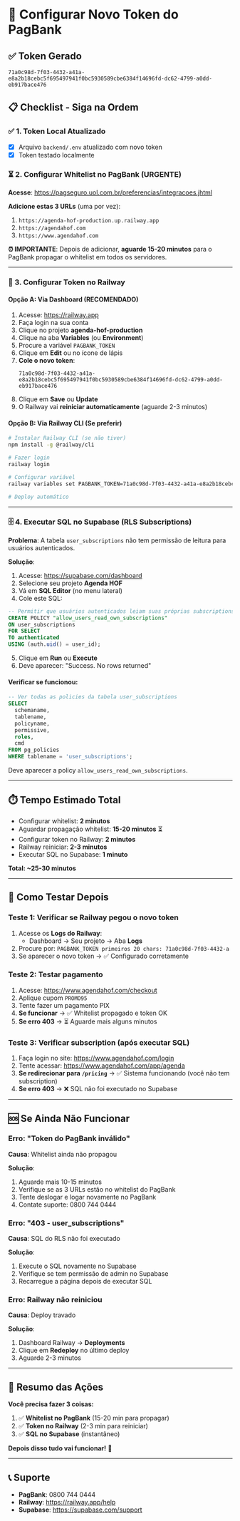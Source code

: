 # 🔑 Configurar Novo Token do PagBank

## ✅ Token Gerado

```
71a0c98d-7f03-4432-a41a-e8a2b18cebc5f695497941f0bc5930589cbe6384f14696fd-dc62-4799-a0dd-eb917bace476
```

## 📋 Checklist - Siga na Ordem

### ✅ 1. Token Local Atualizado
- [x] Arquivo `backend/.env` atualizado com novo token
- [x] Token testado localmente

### ⏳ 2. Configurar Whitelist no PagBank (URGENTE)

**Acesse**: https://pagseguro.uol.com.br/preferencias/integracoes.jhtml

**Adicione estas 3 URLs** (uma por vez):

1. `https://agenda-hof-production.up.railway.app`
2. `https://agendahof.com`
3. `https://www.agendahof.com`

**⏰ IMPORTANTE**: Depois de adicionar, **aguarde 15-20 minutos** para o PagBank propagar o whitelist em todos os servidores.

---

### 🚂 3. Configurar Token no Railway

#### Opção A: Via Dashboard (RECOMENDADO)

1. Acesse: https://railway.app
2. Faça login na sua conta
3. Clique no projeto **agenda-hof-production**
4. Clique na aba **Variables** (ou **Environment**)
5. Procure a variável `PAGBANK_TOKEN`
6. Clique em **Edit** ou no ícone de lápis
7. **Cole o novo token**:
   ```
   71a0c98d-7f03-4432-a41a-e8a2b18cebc5f695497941f0bc5930589cbe6384f14696fd-dc62-4799-a0dd-eb917bace476
   ```
8. Clique em **Save** ou **Update**
9. O Railway vai **reiniciar automaticamente** (aguarde 2-3 minutos)

#### Opção B: Via Railway CLI (Se preferir)

```bash
# Instalar Railway CLI (se não tiver)
npm install -g @railway/cli

# Fazer login
railway login

# Configurar variável
railway variables set PAGBANK_TOKEN=71a0c98d-7f03-4432-a41a-e8a2b18cebc5f695497941f0bc5930589cbe6384f14696fd-dc62-4799-a0dd-eb917bace476

# Deploy automático
```

---

### 🗄️ 4. Executar SQL no Supabase (RLS Subscriptions)

**Problema**: A tabela `user_subscriptions` não tem permissão de leitura para usuários autenticados.

**Solução**:

1. Acesse: https://supabase.com/dashboard
2. Selecione seu projeto **Agenda HOF**
3. Vá em **SQL Editor** (no menu lateral)
4. Cole este SQL:

```sql
-- Permitir que usuários autenticados leiam suas próprias subscriptions
CREATE POLICY "allow_users_read_own_subscriptions"
ON user_subscriptions
FOR SELECT
TO authenticated
USING (auth.uid() = user_id);
```

5. Clique em **Run** ou **Execute**
6. Deve aparecer: "Success. No rows returned"

#### Verificar se funcionou:

```sql
-- Ver todas as policies da tabela user_subscriptions
SELECT
  schemaname,
  tablename,
  policyname,
  permissive,
  roles,
  cmd
FROM pg_policies
WHERE tablename = 'user_subscriptions';
```

Deve aparecer a policy `allow_users_read_own_subscriptions`.

---

## ⏱️ Tempo Estimado Total

- Configurar whitelist: **2 minutos**
- Aguardar propagação whitelist: **15-20 minutos** ⏳
- Configurar token no Railway: **2 minutos**
- Railway reiniciar: **2-3 minutos**
- Executar SQL no Supabase: **1 minuto**

**Total: ~25-30 minutos**

---

## 🧪 Como Testar Depois

### Teste 1: Verificar se Railway pegou o novo token

1. Acesse os **Logs do Railway**:
   - Dashboard → Seu projeto → Aba **Logs**
2. Procure por: `PAGBANK_TOKEN primeiros 20 chars: 71a0c98d-7f03-4432-a`
3. Se aparecer o novo token → ✅ Configurado corretamente

### Teste 2: Testar pagamento

1. Acesse: https://www.agendahof.com/checkout
2. Aplique cupom `PROMO95`
3. Tente fazer um pagamento PIX
4. **Se funcionar** → ✅ Whitelist propagado e token OK
5. **Se erro 403** → ⏳ Aguarde mais alguns minutos

### Teste 3: Verificar subscription (após executar SQL)

1. Faça login no site: https://www.agendahof.com/login
2. Tente acessar: https://www.agendahof.com/app/agenda
3. **Se redirecionar para `/pricing`** → ✅ Sistema funcionando (você não tem subscription)
4. **Se erro 403** → ❌ SQL não foi executado no Supabase

---

## 🆘 Se Ainda Não Funcionar

### Erro: "Token do PagBank inválido"

**Causa**: Whitelist ainda não propagou

**Solução**:
1. Aguarde mais 10-15 minutos
2. Verifique se as 3 URLs estão no whitelist do PagBank
3. Tente deslogar e logar novamente no PagBank
4. Contate suporte: 0800 744 0444

### Erro: "403 - user_subscriptions"

**Causa**: SQL do RLS não foi executado

**Solução**:
1. Execute o SQL novamente no Supabase
2. Verifique se tem permissão de admin no Supabase
3. Recarregue a página depois de executar SQL

### Erro: Railway não reiniciou

**Causa**: Deploy travado

**Solução**:
1. Dashboard Railway → **Deployments**
2. Clique em **Redeploy** no último deploy
3. Aguarde 2-3 minutos

---

## 📝 Resumo das Ações

**Você precisa fazer 3 coisas:**

1. ✅ **Whitelist no PagBank** (15-20 min para propagar)
2. ✅ **Token no Railway** (2-3 min para reiniciar)
3. ✅ **SQL no Supabase** (instantâneo)

**Depois disso tudo vai funcionar!** 🚀

---

## 📞 Suporte

- **PagBank**: 0800 744 0444
- **Railway**: https://railway.app/help
- **Supabase**: https://supabase.com/support
